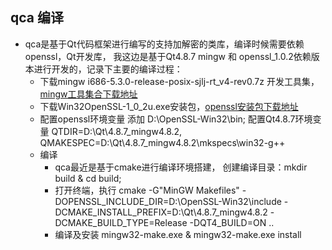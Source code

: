 ## qca 编译

- qca是基于Qt代码框架进行编写的支持加解密的类库，编译时候需要依赖openssl，Qt开发库， 我这边是基于Qt4.8.7 mingw 和 openssl_1.0.2依赖版本进行开发的，记录下主要的编译过程：
  - 下载mingw i686-5.3.0-release-posix-sjlj-rt_v4-rev0.7z 开发工具集，[mingw工具集合下载地址](https://sourceforge.net/projects/mingw-w64/files/Toolchains%20targetting%20Win32/Personal%20Builds/mingw-builds/5.3.0/threads-win32/sjlj/)
  - 下载Win32OpenSSL-1_0_2u.exe安装包，[openssl安装包下载地址](https://slproweb.com/products/Win32OpenSSL.html) 
  - 配置openssl环境变量 添加 D:\OpenSSL-Win32\bin; 配置Qt4.8.7环境变量 QTDIR=D:\Qt\4.8.7_mingw4.8.2, QMAKESPEC=D:\Qt\4.8.7_mingw4.8.2\mkspecs\win32-g++
  - 编译 
    - qca最近是基于cmake进行编译环境搭建， 创建编译目录：mkdir build & cd build;
    - 打开终端，执行 cmake -G"MinGW Makefiles" -DOPENSSL_INCLUDE_DIR=D:\OpenSSL-Win32\include  -DCMAKE_INSTALL_PREFIX=D:\Qt\4.8.7_mingw4.8.2 -DCMAKE_BUILD_TYPE=Release -DQT4_BUILD=ON ..
    - 编译及安装 mingw32-make.exe & mingw32-make.exe install
